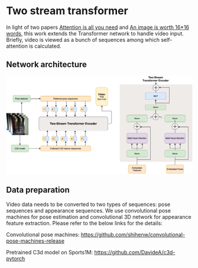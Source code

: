 # Two stream transformer
In light of two papers [Attention is all you need](https://arxiv.org/abs/1706.03762) and [An image is worth 16*16 words](https://arxiv.org/abs/2010.11929), this work extends the Transformer network to handle video input. Briefly, video is viewed as a bunch of sequences among which self-attention is calculated.

## Network architecture
![Architecture](./tst_archi.png)

## Data preparation
Video data needs to be converted to two types of sequences: pose sequences and appearance sequences. We use convolutional pose machines for pose estimation and convolutional 3D network for appearance feature extraction. Please refer to the below links for the details:

Convolutional pose machines: https://github.com/shihenw/convolutional-pose-machines-release

Pretrained C3d model on Sports1M: https://github.com/DavideA/c3d-pytorch